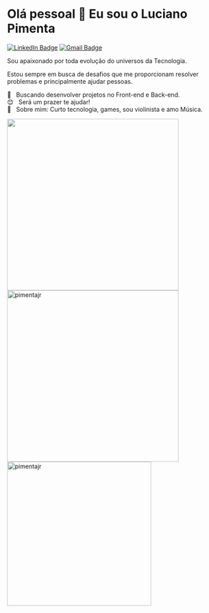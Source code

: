 # Olá pessoal 👋 Eu sou o Luciano Pimenta

[![LinkedIn Badge](https://img.shields.io/badge/-LinkedIn-363636?style=flat-square&logo=Linkedin&logoColor=00BFFF&link=https://www.linkedin.com/)](https://img.shields.io/badge/-LinkedIn-363636?style=flat-square&logo=Linkedin&logoColor=00BFFF&link=https://www.linkedin.com/) 
[![Gmail Badge](https://img.shields.io/badge/-Email-363636?style=flat-square&logo=Gmail&logoColor=FF6347&link=mailto:l.a.p.pimenta.j@gmail.com)](mailto:l.a.p.pimenta.j@gmail.com)

Sou apaixonado por toda evolução do universos da Tecnologia.

Estou sempre em busca de desafios que me proporcionam resolver problemas e principalmente ajudar pessoas.

 :purple_heart: &nbsp; Buscando desenvolver projetos no Front-end e Back-end.
 <br/> :blush: &nbsp; Será um prazer te ajudar! 
 <br/> 💬  &nbsp; Sobre mim: Curto tecnologia, games, sou violinista e amo Música. 

<a href="https://github.com/pimentajr">
  <img width="400px" src="https://ik.imagekit.io/PimentaJR/Violin_Xr7GIpMgm.gif">
</a>
<a href="https://github.com/pimentajr">
  <img width="400px" src="https://github-readme-stats.vercel.app/api?username=pimentajr&show_icons=true&theme=dark" alt="pimentajr" />
</a>
<a href="https://github.com/pimentajr">
  <img width="336px" src="https://github-readme-stats.vercel.app/api/top-langs/?username=pimentajr&layout=compact&theme=dark" alt="pimentajr" />
</a>
